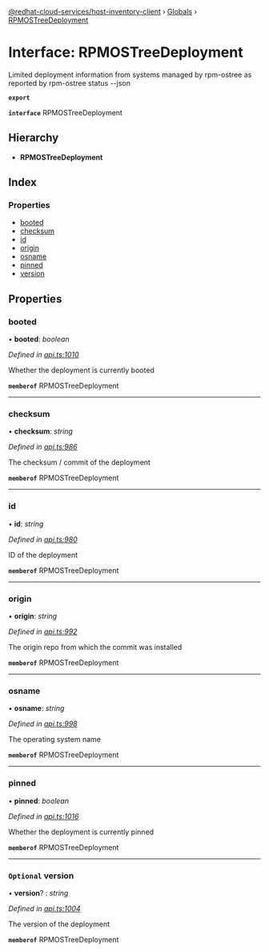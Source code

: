 [@redhat-cloud-services/host-inventory-client](../README.md) › [Globals](../globals.md) › [RPMOSTreeDeployment](rpmostreedeployment.md)

# Interface: RPMOSTreeDeployment

Limited deployment information from systems managed by rpm-ostree as reported by rpm-ostree status --json

**`export`** 

**`interface`** RPMOSTreeDeployment

## Hierarchy

* **RPMOSTreeDeployment**

## Index

### Properties

* [booted](rpmostreedeployment.md#booted)
* [checksum](rpmostreedeployment.md#checksum)
* [id](rpmostreedeployment.md#id)
* [origin](rpmostreedeployment.md#origin)
* [osname](rpmostreedeployment.md#osname)
* [pinned](rpmostreedeployment.md#pinned)
* [version](rpmostreedeployment.md#optional-version)

## Properties

###  booted

• **booted**: *boolean*

*Defined in [api.ts:1010](https://github.com/RedHatInsights/javascript-clients.gi/blob/master/packages/host-inventory/api.ts#L1010)*

Whether the deployment is currently booted

**`memberof`** RPMOSTreeDeployment

___

###  checksum

• **checksum**: *string*

*Defined in [api.ts:986](https://github.com/RedHatInsights/javascript-clients.gi/blob/master/packages/host-inventory/api.ts#L986)*

The checksum / commit of the deployment

**`memberof`** RPMOSTreeDeployment

___

###  id

• **id**: *string*

*Defined in [api.ts:980](https://github.com/RedHatInsights/javascript-clients.gi/blob/master/packages/host-inventory/api.ts#L980)*

ID of the deployment

**`memberof`** RPMOSTreeDeployment

___

###  origin

• **origin**: *string*

*Defined in [api.ts:992](https://github.com/RedHatInsights/javascript-clients.gi/blob/master/packages/host-inventory/api.ts#L992)*

The origin repo from which the commit was installed

**`memberof`** RPMOSTreeDeployment

___

###  osname

• **osname**: *string*

*Defined in [api.ts:998](https://github.com/RedHatInsights/javascript-clients.gi/blob/master/packages/host-inventory/api.ts#L998)*

The operating system name

**`memberof`** RPMOSTreeDeployment

___

###  pinned

• **pinned**: *boolean*

*Defined in [api.ts:1016](https://github.com/RedHatInsights/javascript-clients.gi/blob/master/packages/host-inventory/api.ts#L1016)*

Whether the deployment is currently pinned

**`memberof`** RPMOSTreeDeployment

___

### `Optional` version

• **version**? : *string*

*Defined in [api.ts:1004](https://github.com/RedHatInsights/javascript-clients.gi/blob/master/packages/host-inventory/api.ts#L1004)*

The version of the deployment

**`memberof`** RPMOSTreeDeployment
